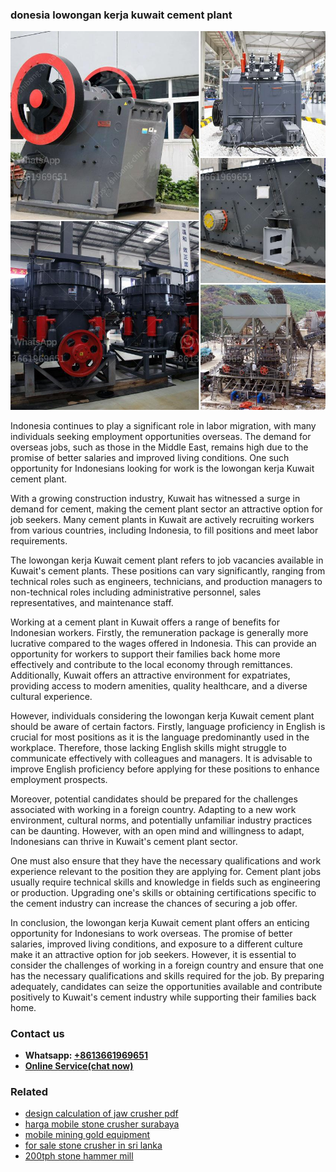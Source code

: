 <h3>donesia lowongan kerja kuwait cement plant</h3><img src='1708497527.jpg' alt=''><p>Indonesia continues to play a significant role in labor migration, with many individuals seeking employment opportunities overseas. The demand for overseas jobs, such as those in the Middle East, remains high due to the promise of better salaries and improved living conditions. One such opportunity for Indonesians looking for work is the lowongan kerja Kuwait cement plant.</p><p>With a growing construction industry, Kuwait has witnessed a surge in demand for cement, making the cement plant sector an attractive option for job seekers. Many cement plants in Kuwait are actively recruiting workers from various countries, including Indonesia, to fill positions and meet labor requirements.</p><p>The lowongan kerja Kuwait cement plant refers to job vacancies available in Kuwait's cement plants. These positions can vary significantly, ranging from technical roles such as engineers, technicians, and production managers to non-technical roles including administrative personnel, sales representatives, and maintenance staff.</p><p>Working at a cement plant in Kuwait offers a range of benefits for Indonesian workers. Firstly, the remuneration package is generally more lucrative compared to the wages offered in Indonesia. This can provide an opportunity for workers to support their families back home more effectively and contribute to the local economy through remittances. Additionally, Kuwait offers an attractive environment for expatriates, providing access to modern amenities, quality healthcare, and a diverse cultural experience.</p><p>However, individuals considering the lowongan kerja Kuwait cement plant should be aware of certain factors. Firstly, language proficiency in English is crucial for most positions as it is the language predominantly used in the workplace. Therefore, those lacking English skills might struggle to communicate effectively with colleagues and managers. It is advisable to improve English proficiency before applying for these positions to enhance employment prospects.</p><p>Moreover, potential candidates should be prepared for the challenges associated with working in a foreign country. Adapting to a new work environment, cultural norms, and potentially unfamiliar industry practices can be daunting. However, with an open mind and willingness to adapt, Indonesians can thrive in Kuwait's cement plant sector.</p><p>One must also ensure that they have the necessary qualifications and work experience relevant to the position they are applying for. Cement plant jobs usually require technical skills and knowledge in fields such as engineering or production. Upgrading one's skills or obtaining certifications specific to the cement industry can increase the chances of securing a job offer.</p><p>In conclusion, the lowongan kerja Kuwait cement plant offers an enticing opportunity for Indonesians to work overseas. The promise of better salaries, improved living conditions, and exposure to a different culture make it an attractive option for job seekers. However, it is essential to consider the challenges of working in a foreign country and ensure that one has the necessary qualifications and skills required for the job. By preparing adequately, candidates can seize the opportunities available and contribute positively to Kuwait's cement industry while supporting their families back home.</p><h3>Contact us</h3><ul><li><strong>Whatsapp:&nbsp;<a href="https://wa.me/8613661969651">+8613661969651</a></strong></li><li><a href="https://swt.shibang-china.com/?git&amp;zhl&amp;donesia lowongan kerja kuwait cement plant"><strong>Online Service(chat now)</strong></a></li></ul><h3>Related</h3><ul><li><a href='design calculation of jaw crusher pdf.md'>design calculation of jaw crusher pdf</a></li><li><a href='harga mobile stone crusher surabaya.md'>harga mobile stone crusher surabaya</a></li><li><a href='mobile mining gold equipment.md'>mobile mining gold equipment</a></li><li><a href='for sale stone crusher in sri lanka.md'>for sale stone crusher in sri lanka</a></li><li><a href='200tph stone hammer mill.md'>200tph stone hammer mill</a></li></ul>